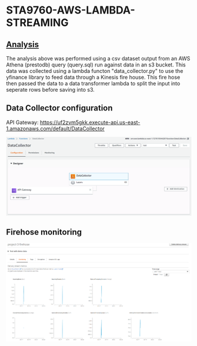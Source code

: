 # STA9760-AWS-LAMBDA-STREAMING

## [Analysis](Analysis.ipynb)

The analysis above was performed using a csv dataset output from an AWS Athena (prestodb) query (query.sql) run against data in an s3 bucket.  This data was collected using a lambda functon "data_collector.py" to use the yfinance library to feed data through a Kinesis fire house.  This fire hose then passed the data to a data transformer lambda to split the input into seperate rows before saving into s3.

## Data Collector configuration
API Gateway: https://uf2zvm5gkk.execute-api.us-east-1.amazonaws.com/default/DataCollector

![data_collector](/assets/lambda_config.PNG)

## Firehose monitoring
![firehose](/assets/firehose_monitor.PNG)
